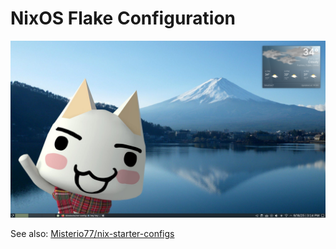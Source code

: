 # NixOS Flake Configuration

![Screenshot of my laptop](./screenshot.png)

See also: [Misterio77/nix-starter-configs](https://github.com/Misterio77/nix-starter-configs)
